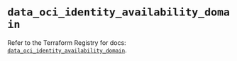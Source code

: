 # `data_oci_identity_availability_domain`

Refer to the Terraform Registry for docs: [`data_oci_identity_availability_domain`](https://registry.terraform.io/providers/hashicorp/oci/7.19.0/docs/data-sources/identity_availability_domain).
